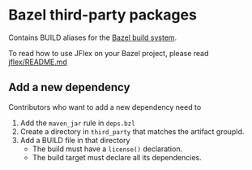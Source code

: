 # Bazel third-party packages

Contains BUILD aliases for the [Bazel build system][bazel].

To read how to use JFlex on your Bazel project, please read
[jflex/README.md](/README.md)

## Add a new dependency

Contributors who want to add a new dependency need to

1. Add the `maven_jar` rule in `deps.bzl`
2. Create a directory in `third_party` that matches the artifact groupId.
3. Add a BUILD file in that directory
   - The build must have a `license()` declaration.
   - The build target must declare all its dependencies.

[bazel]: https://bazel.build/
